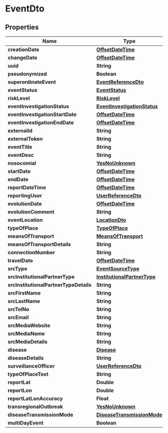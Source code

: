 # EventDto

## Properties
Name | Type | Description | Notes
------------ | ------------- | ------------- | -------------
**creationDate** | [**OffsetDateTime**](OffsetDateTime.md) |  |  [optional]
**changeDate** | [**OffsetDateTime**](OffsetDateTime.md) |  |  [optional]
**uuid** | **String** |  |  [optional]
**pseudonymized** | **Boolean** |  |  [optional]
**superordinateEvent** | [**EventReferenceDto**](EventReferenceDto.md) |  |  [optional]
**eventStatus** | [**EventStatus**](EventStatus.md) |  | 
**riskLevel** | [**RiskLevel**](RiskLevel.md) |  |  [optional]
**eventInvestigationStatus** | [**EventInvestigationStatus**](EventInvestigationStatus.md) |  |  [optional]
**eventInvestigationStartDate** | [**OffsetDateTime**](OffsetDateTime.md) |  |  [optional]
**eventInvestigationEndDate** | [**OffsetDateTime**](OffsetDateTime.md) |  |  [optional]
**externalId** | **String** |  |  [optional]
**externalToken** | **String** |  |  [optional]
**eventTitle** | **String** |  |  [optional]
**eventDesc** | **String** |  | 
**nosocomial** | [**YesNoUnknown**](YesNoUnknown.md) |  |  [optional]
**startDate** | [**OffsetDateTime**](OffsetDateTime.md) |  |  [optional]
**endDate** | [**OffsetDateTime**](OffsetDateTime.md) |  |  [optional]
**reportDateTime** | [**OffsetDateTime**](OffsetDateTime.md) |  | 
**reportingUser** | [**UserReferenceDto**](UserReferenceDto.md) |  | 
**evolutionDate** | [**OffsetDateTime**](OffsetDateTime.md) |  |  [optional]
**evolutionComment** | **String** |  |  [optional]
**eventLocation** | [**LocationDto**](LocationDto.md) |  |  [optional]
**typeOfPlace** | [**TypeOfPlace**](TypeOfPlace.md) |  |  [optional]
**meansOfTransport** | [**MeansOfTransport**](MeansOfTransport.md) |  |  [optional]
**meansOfTransportDetails** | **String** |  |  [optional]
**connectionNumber** | **String** |  |  [optional]
**travelDate** | [**OffsetDateTime**](OffsetDateTime.md) |  |  [optional]
**srcType** | [**EventSourceType**](EventSourceType.md) |  |  [optional]
**srcInstitutionalPartnerType** | [**InstitutionalPartnerType**](InstitutionalPartnerType.md) |  |  [optional]
**srcInstitutionalPartnerTypeDetails** | **String** |  |  [optional]
**srcFirstName** | **String** |  |  [optional]
**srcLastName** | **String** |  |  [optional]
**srcTelNo** | **String** |  |  [optional]
**srcEmail** | **String** |  |  [optional]
**srcMediaWebsite** | **String** |  |  [optional]
**srcMediaName** | **String** |  |  [optional]
**srcMediaDetails** | **String** |  |  [optional]
**disease** | [**Disease**](Disease.md) |  |  [optional]
**diseaseDetails** | **String** |  |  [optional]
**surveillanceOfficer** | [**UserReferenceDto**](UserReferenceDto.md) |  |  [optional]
**typeOfPlaceText** | **String** |  |  [optional]
**reportLat** | **Double** |  |  [optional]
**reportLon** | **Double** |  |  [optional]
**reportLatLonAccuracy** | **Float** |  |  [optional]
**transregionalOutbreak** | [**YesNoUnknown**](YesNoUnknown.md) |  |  [optional]
**diseaseTransmissionMode** | [**DiseaseTransmissionMode**](DiseaseTransmissionMode.md) |  |  [optional]
**multiDayEvent** | **Boolean** |  |  [optional]
